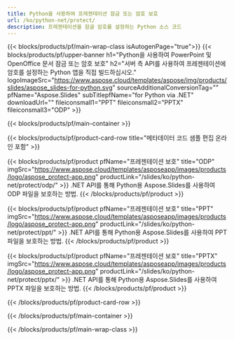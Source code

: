 ```yaml
---
title: Python을 사용하여 프레젠테이션 잠금 또는 암호 보호
url: /ko/python-net/protect/
description: 프레젠테이션을 잠글 암호를 설정하는 Python 소스 코드
---
```


{{< blocks/products/pf/main-wrap-class isAutogenPage="true">}}
{{< blocks/products/pf/upper-banner h1="Python을 사용하여 PowerPoint 및 OpenOffice 문서 잠금 또는 암호 보호" h2="서버 측 API를 사용하여 프레젠테이션에 암호를 설정하는 Python 앱을 직접 빌드하십시오." logoImageSrc="https://www.aspose.cloud/templates/aspose/img/products/slides/aspose_slides-for-python.svg" sourceAdditionalConversionTag="" pfName="Aspose.Slides" subTitlepfName="for Python via .NET" downloadUrl="" fileiconsmall1="PPT" fileiconsmall2="PPTX" fileiconsmall3="ODP" >}}

{{< blocks/products/pf/main-container >}}

{{< blocks/products/pf/product-card-row title="메타데이터 코드 샘플 편집 온라인 포함" >}}

{{< blocks/products/pf/product pfName="프레젠테이션 보호" title="ODP" imgSrc="https://www.aspose.cloud/templates/asposeapp/images/products/logo/aspose_protect-app.png" productLink="/slides/ko/python-net/protect/odp/" >}}
.NET API를 통해 Python용 Aspose.Slides를 사용하여 ODP 파일을 보호하는 방법.
{{< /blocks/products/pf/product >}}

{{< blocks/products/pf/product pfName="프레젠테이션 보호" title="PPT" imgSrc="https://www.aspose.cloud/templates/asposeapp/images/products/logo/aspose_protect-app.png" productLink="/slides/ko/python-net/protect/ppt/" >}}
.NET API를 통해 Python용 Aspose.Slides를 사용하여 PPT 파일을 보호하는 방법.
{{< /blocks/products/pf/product >}}

{{< blocks/products/pf/product pfName="프레젠테이션 보호" title="PPTX" imgSrc="https://www.aspose.cloud/templates/asposeapp/images/products/logo/aspose_protect-app.png" productLink="/slides/ko/python-net/protect/pptx/" >}}
.NET API를 통해 Python용 Aspose.Slides를 사용하여 PPTX 파일을 보호하는 방법.
{{< /blocks/products/pf/product >}}



{{< /blocks/products/pf/product-card-row >}}

{{< /blocks/products/pf/main-container >}}
    
{{< /blocks/products/pf/main-wrap-class >}}